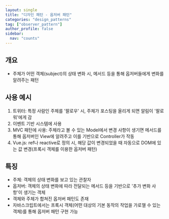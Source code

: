 ```yaml
---
layout: single
title: "디자인 패턴 - 옵저버 패턴"
categories: "design_patterns"
tag: ["observer_pattern"]
author_profile: false
sidebar:
  nav: "counts"
---
```


## 개요

- 주체가 어떤 객체(subject)의 상태 변화 시, 메서드 등을 통해 옵저버들에게 변화를 알려주는 패턴

## 사용 예시

1. 트위터: 특정 사람인 주체를 '팔로우' 시, 주체가 포스팅을 올리게 되면 알림이 '팔로워'에게 감
2. 이벤트 기반 시스템에 사용
3. MVC 패턴에 사용: 주체라고 볼 수 있는 Model에서 변경 사항이 생기면 메서드를 통해 옵저버인 View에 알려주고 이를 기반으로 Controller가 작동
4. Vue.js: ref나 reactive로 정의 시, 해당 값이 변경되었을 때 자동으로 DOM에 있는 값 변경(프록시 객체를 이용한 옵저버 패턴)

## 특징

- 주체: 객체의 상태 변화를 보고 있는 관찰자
- 옵저버: 객체의 상태 변화에 따라 전달되는 메서드 등을 기반으로 '추가 변화 사항'이 생기는 객체
- 객체와 주체가 합쳐진 옵저버 패턴도 존재
- 자바스크립트에서는 프록시 객체(어떤 대상의 기본 동작의 작업을 가로챌 수 있는 객체)를 통해 옵저버 패턴 구현 가능
